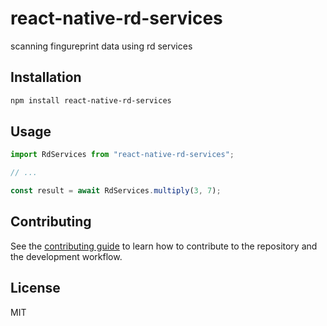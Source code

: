# react-native-rd-services

scanning fingureprint data using rd services

## Installation

```sh
npm install react-native-rd-services
```

## Usage

```js
import RdServices from "react-native-rd-services";

// ...

const result = await RdServices.multiply(3, 7);
```

## Contributing

See the [contributing guide](CONTRIBUTING.md) to learn how to contribute to the repository and the development workflow.

## License

MIT
